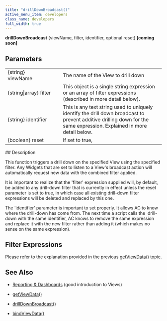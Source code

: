 ```yaml
---
title: "drillDownBroadcast()"
active_menu_item: developers
class_name: developers
full_width: true
---
```



**drillDownBroadcast** (viewName, filter, identifier, optional reset) **[coming soon]**

## Parameters

<table>
<tr>
<td width="202">
{string} viewName

</td>
<td width="17">
</td>
<td width="661">
The name of the View to drill down

</td>
</tr>
<tr>
<td width="202">
{string|array} filter

</td>
<td width="17">
</td>
<td width="661">
This object is a single string expression or an array of filter expressions (described in more detail below).

</td>
</tr>
<tr>
<td width="202">
{string} identifier

</td>
<td width="17">
</td>
<td width="661">
This is any text string used to uniquely identify the drill down broadcast to prevent additive drilling down for the same expression. Explained in more detail below.

</td>
</tr>
<tr>
<td width="202">
{boolean} reset

</td>
<td width="17">
</td>
<td width="661">
If set to true,

</td>
</tr>
</table>
## Description

This function triggers a drill down on the specified View using the specified filter. Any Widgets that are set to listen to a View's broadcast action will automatically request new data with the combined filter applied.

It is important to realize that the 'filter' expression supplied will, by default, be added to any drill-down filter that is currently in effect unless the reset parameter is set to true, in which case all existing drill-down filter expressions will be deleted and replaced by this one.

The 'identifier' parameter is important to set properly. It allows AC to know where the drill-down has come from. The next time a script calls the  drill-down with the same identifier, AC knows to remove the same expression and replace it with the new filter rather than adding it (which makes no sense on the same expression).

## Filter Expressions

Please refer to the explanation provided in the previous [getViewData()](/developers/user-guide/scripting-apis/client-api/data-view-functions/getviewdata) topic.

## See Also

 - [Reporting & Dashboards](/developers/user-guide/product-guide/advanced-features/data-integration-reporting-dashboards/) (good introduction to Views)

 - [getViewData()](/developers/user-guide/scripting-apis/client-api/data-view-functions/getviewdata)

 - [drillDownBroadcast()](/developers/user-guide/scripting-apis/client-api/data-view-functions/drilldownbroadcast)

 - [bindViewData()](/developers/user-guide/scripting-apis/client-api/data-view-functions/setviewcallback)

